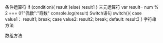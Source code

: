 <!-- JavaScript为轻量级脚本语言，不具备开发操作系统能力，主要由语句和标识符构成，变量为最常用的标识符，JavaScript的保留关键字不能作为变量，其对内容进行读取有三种方式，alt("弹出框")/document.write("输出到页面")/console.log("输出到控制台")，将其引入文件也有三种方式，创建script标签嵌入HTML文档，从本地路径引入，从网页引入，通过ctrl+/来对其内容进行注释 -->
<!-- JS的原始数据类型有数值、字符串、boolean，除此之外还有对象、null和undefined，null和undefined都表示没有，null类型为对象，undefined类型为undefined，null代表对象没有，undefined代表数值没有，可以用typeof 函数返回变量的数据类型 -->
条件运算符
if (condition){
    result
}else{
    result1
}
三元运算符
var result= num % 2 === 0?"偶数":"奇数"
console.log(result)
Switch语句
switch(){
    case value1：
    result1;
    break;
    case value2:
    result2;
    break;
    default:
    result3
}
字符串方法
<!--
str.charAT(num)返回字符串对应位置字母或数字
str.indexOf(str)返回字符串对应子字符串位置
str.split("")返回以""分割的字符串对应数组
str.trim()去除字符串左右两端的空格
str.concat("")连接多个字符串
str.substring(startnum,endnum)返回指定开始和结束位置的子字符串
str.substr(startnum,length)返回指定开始位置和长度的子字符串
 -->
数组方法
<!--
Array.isArray(arr)判断一个数据类型是否为数组
arr.pop()删除数组的最后一个元素并返回该元素
arr.push("")在数组的末尾添加元素并返回该数组长度
arr.shift()删除数组的第一个元素并返回该元素
arr.unshift("")在数组的开始添加元素并返回数组长度
arr.concat("")合并数组
arr.join("")将数组中的元素以指定参数相连
arr.reverse()翻转数组中的元素
arr.indexOf("")返回指定元素出现的位置，添加第二个参数表示搜索开始的位置
 -->